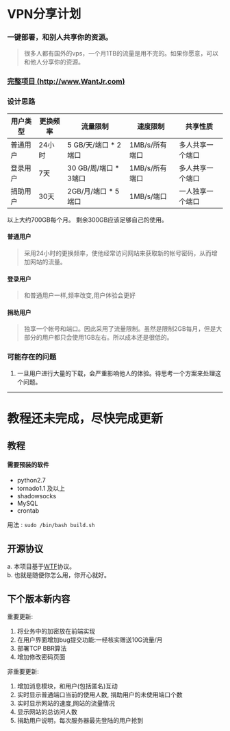 # VPN分享计划 
### 一键部署，和别人共享你的资源。  
> 很多人都有国外的vps，一个月1TB的流量是用不完的。如果你愿意，可以和他人分享你的资源。

### [完整项目 (http://www.WantJr.com)](http://www.wantjr.com "我的网站")

### 设计思路

| 用户类型 | 更换频率 | 流量限制                                  |  速度限制            | 共享性质          |  
|---------|----------|----------------------------------------| ---------------------| -----------------|   
| 普通用户 | 24小时   |  5 GB/天/端口  * 2端口                   |   1MB/s/所有端口     | 多人共享一个端口  |   
| 登录用户 | 7天      |  30 GB/周/端口  * 3端口                  |   1MB/s/所有端口     | 多人共享一个端口  |   
| 捐助用户 | 30天     |  2GB/月/端口  * 5端口                    |   1MB/s/端口         | 一人独享一个端口  |   

以上大约700GB每个月。 剩余300GB应该足够自己的使用。


#### 普通用户
> 采用24小时的更换频率，使他经常访问网站来获取新的帐号密码，从而增加网站的流量。

#### 登录用户
> 和普通用户一样,频率改变,用户体验会更好

#### 捐助用户
> 独享一个帐号和端口。因此采用了流量限制。虽然是限制2GB每月，但是大部分的用户都只会使用1GB左右。所以成本还是很低的。  


### 可能存在的问题    
1. 一旦用户进行大量的下载，会严重影响他人的体验。待思考一个方案来处理这个问题。

-----------
# 教程还未完成，尽快完成更新


## 教程
#### 需要预装的软件
- python2.7
- tornado1.1 及以上 
- shadowsocks
- MySQL
- crontab


用法 :
` sudo /bin/bash build.sh `


## 开源协议
a. 本项目基于[WTF](http://www.wtfpl.net/txt/COPYING/)协议。  
b. 也就是随便你怎么用，你开心就好。


## 下个版本新内容
重要更新:
1. 将业务中的加密放在前端实现
2. 在用户界面增加bug提交功能:一经核实赠送10G流量/月
3. 部署TCP BBR算法
4. 增加修改密码页面

非重要更新:
1. 增加消息模块，和用户(包括匿名)互动
2. 实时显示普通端口当前的使用人数, 捐助用户的未使用端口个数
3. 实时显示网站的速度,网站的流量情况
4. 显示网站的总访问人数
5. 捐助用户说明，每次服务器最先登陆的用户抢到
